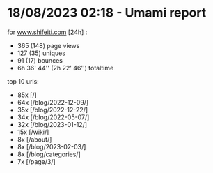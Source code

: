 # 18/08/2023 02:18 - Umami report
for www.shifeiti.com [24h] :

 - 365 (148) page views
 - 127 (35) uniques
 - 91 (17) bounces
 - 6h 36' 44'' (2h 22' 46'') totaltime


top 10 urls:
 - 85x [/]
 - 64x [/blog/2022-12-09/]
 - 35x [/blog/2022-12-22/]
 - 34x [/blog/2022-05-07/]
 - 32x [/blog/2023-01-12/]
 - 15x [/wiki/]
 - 8x [/about/]
 - 8x [/blog/2023-02-03/]
 - 8x [/blog/categories/]
 - 7x [/page/3/]


